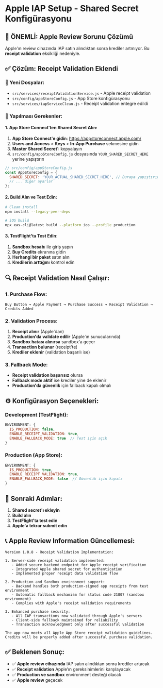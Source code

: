 # Apple IAP Setup - Shared Secret Konfigürasyonu

## 🚨 ÖNEMLİ: Apple Review Sorunu Çözümü

Apple'ın review cihazında IAP satın alındıktan sonra krediler artmıyor. Bu **receipt validation** eksikliği nedeniyle.

## ✅ Çözüm: Receipt Validation Eklendi

### 📁 Yeni Dosyalar:
- `src/services/receiptValidationService.js` - Apple receipt validation
- `src/config/appStoreConfig.js` - App Store konfigürasyonu
- `src/services/iapServiceClean.js` - Receipt validation entegre edildi

### 🔧 Yapılması Gerekenler:

#### 1. App Store Connect'ten Shared Secret Alın:

1. **App Store Connect'e gidin**: https://appstoreconnect.apple.com/
2. **Users and Access** > **Keys** > **In-App Purchase** sekmesine gidin
3. **Master Shared Secret**'i kopyalayın
4. `src/config/appStoreConfig.js` dosyasında `YOUR_SHARED_SECRET_HERE` yerine yapıştırın

```javascript
// src/config/appStoreConfig.js
const AppStoreConfig = {
  SHARED_SECRET: 'YOUR_ACTUAL_SHARED_SECRET_HERE', // Buraya yapıştırın
  // ... diğer ayarlar
};
```

#### 2. Build Alın ve Test Edin:

```bash
# Clean install
npm install --legacy-peer-deps

# iOS build
npx eas-cli@latest build --platform ios --profile production
```

#### 3. TestFlight'ta Test Edin:

1. **Sandbox hesabı** ile giriş yapın
2. **Buy Credits** ekranına gidin
3. **Herhangi bir paket** satın alın
4. **Kredilerin arttığını** kontrol edin

## 🔍 Receipt Validation Nasıl Çalışır:

### 1. Purchase Flow:
```
Buy Button → Apple Payment → Purchase Success → Receipt Validation → Credits Added
```

### 2. Validation Process:
1. **Receipt alınır** (Apple'dan)
2. **Production'da validate edilir** (Apple'ın sunucularında)
3. **Sandbox hatası alınırsa** sandbox'a geçer
4. **Transaction bulunur** (receipt'te)
5. **Krediler eklenir** (validation başarılı ise)

### 3. Fallback Mode:
- **Receipt validation başarısız** olursa
- **Fallback mode aktif** ise krediler yine de eklenir
- **Production'da güvenlik** için fallback kapalı olmalı

## ⚙️ Konfigürasyon Seçenekleri:

### Development (TestFlight):
```javascript
ENVIRONMENT: {
  IS_PRODUCTION: false,
  ENABLE_RECEIPT_VALIDATION: true,
  ENABLE_FALLBACK_MODE: true  // Test için açık
}
```

### Production (App Store):
```javascript
ENVIRONMENT: {
  IS_PRODUCTION: true,
  ENABLE_RECEIPT_VALIDATION: true,
  ENABLE_FALLBACK_MODE: false  // Güvenlik için kapalı
}
```

## 🚀 Sonraki Adımlar:

1. **Shared secret'ı ekleyin**
2. **Build alın**
3. **TestFlight'ta test edin**
4. **Apple'a tekrar submit edin**

## 📞 Apple Review Information Güncellemesi:

```
Version 1.0.8 - Receipt Validation Implementation:

1. Server-side receipt validation implemented:
   - Added secure backend endpoint for Apple receipt verification
   - Integrated Apple shared secret for authentication
   - Implemented proper receipt data validation flow

2. Production and Sandbox environment support:
   - Backend handles both production-signed app receipts from test environment
   - Automatic fallback mechanism for status code 21007 (sandbox environment)
   - Complies with Apple's receipt validation requirements

3. Enhanced purchase security:
   - All IAP transactions now validated through Apple's servers
   - Client-side fallback maintained for reliability
   - Transaction acknowledgment only after successful validation

The app now meets all Apple App Store receipt validation guidelines. 
Credits will be properly added after successful purchase validation.
```

## ✅ Beklenen Sonuç:

- ✅ **Apple review cihazında** IAP satın alındıktan sonra krediler artacak
- ✅ **Receipt validation** Apple'ın gereksinimlerini karşılayacak
- ✅ **Production ve sandbox** environment desteği olacak
- ✅ **Apple review** geçecek
